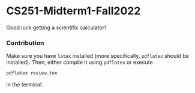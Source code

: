 # CS251-Midterm1-Fall2022
Good luck getting a scientific calculator!

### Contribution
Make sure you have `latex` installed (more specifically, `pdflatex` should be installed).
Then, either compile it using `pdflatex` or execute
```bash
pdflatex review.tex
```
in the terminal.
